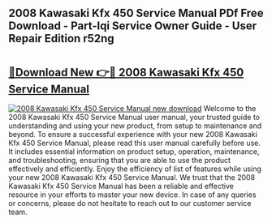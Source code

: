 ## 2008 Kawasaki Kfx 450 Service Manual PDf Free Download - Part-Iqi Service Owner Guide - User Repair Edition r52ng

# <h2><a href="http://bc73287.oget.top/?id=2008+Kawasaki+Kfx+450+Service+Manual">🔗Download New 👉🔴 2008 Kawasaki Kfx 450 Service Manual</a></h2>

[![2008 Kawasaki Kfx 450 Service Manual new download](https://i.imgur.com/5g1atiW.png)](http://bc73287.oget.top/?id=2008+Kawasaki+Kfx+450+Service+Manual)
Welcome to the 2008 Kawasaki Kfx 450 Service Manual user manual, your trusted guide to understanding and using your new product, from setup to maintenance and beyond. To ensure a successful experience with your new 2008 Kawasaki Kfx 450 Service Manual, please read this user manual carefully before use. It includes essential information on product setup, operation, maintenance, and troubleshooting, ensuring that you are able to use the product effectively and efficiently. Enjoy the efficiency of list of features while using your new 2008 Kawasaki Kfx 450 Service Manual. We trust that the 2008 Kawasaki Kfx 450 Service Manual has been a reliable and effective resource in your efforts to master your new device. In case of any queries or concerns, please do not hesitate to reach out to our customer service team.

